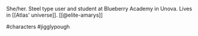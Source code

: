 She/her. Steel type user and student at Blueberry Academy in Unova. Lives in [[Atlas' universe]]. [[@elite-amarys]]

#characters #jigglypough 
